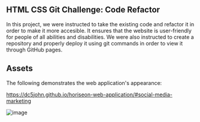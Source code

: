 ## HTML CSS Git Challenge: Code Refactor

In this project, we were instructed to take the existing code and refactor it in order to make it more accesible. It ensures that the website is user-friendly for people of all abilities and disabilities. We were also instructed to create a repository and properly deploy it using git commands in order to view it through GitHub pages.

## Assets

The following demonstrates the web application's appearance:

https://dc5john.github.io/horiseon-web-application/#social-media-marketing

![image](https://github.com/DC5John/horiseon-web-application/assets/153493027/180cbc72-6cc3-42c0-9b8b-7f068a8d898a)
